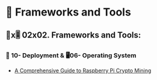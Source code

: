 # 📘 Frameworks and Tools

## 📘x🎚 02x02. Frameworks and Tools:

### 🚀 10- Deployment & 🖥️06- Operating System 

- [A Comprehensive Guide to Raspberry Pi Crypto Mining](https://blog.alouatiq.com/2021/02/a-comprehensive-guide-to-raspberry-pi.html)
